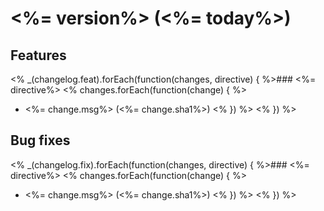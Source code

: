 # <%= version%> (<%= today%>)

## Features

<% _(changelog.feat).forEach(function(changes, directive) { %>### <%= directive%>
<% changes.forEach(function(change) { %>
* <%= change.msg%> (<%= change.sha1%>)
<% }) %>
<% }) %>
## Bug fixes

<% _(changelog.fix).forEach(function(changes, directive) { %>### <%= directive%>
<% changes.forEach(function(change) { %>
* <%= change.msg%> (<%= change.sha1%>)
<% }) %>
<% }) %>